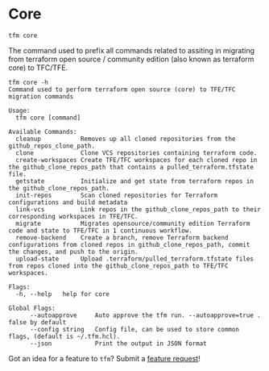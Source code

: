 # Core

`tfm core`

The command used to prefix all commands related to assiting in migrating from terraform open source / community edition (also known as terraform core) to TFC/TFE.

```stdout
tfm core -h
Command used to perform terraform open source (core) to TFE/TFC migration commands

Usage:
  tfm core [command]

Available Commands:
  cleanup           Removes up all cloned repositories from the github_repos_clone_path.
  clone             Clone VCS repositories containing terraform code.
  create-workspaces Create TFE/TFC workspaces for each cloned repo in the github_clone_repos_path that contains a pulled_terraform.tfstate file.
  getstate          Initialize and get state from terraform repos in the github_clone_repos_path.
  init-repos        Scan cloned repositories for Terraform configurations and build metadata
  link-vcs          Link repos in the github_clone_repos_path to their corresponding workspaces in TFE/TFC.
  migrate           Migrates opensource/community edition Terraform code and state to TFE/TFC in 1 continuous workflow.
  remove-backend    Create a branch, remove Terraform backend configurations from cloned repos in github_clone_repos_path, commit the changes, and push to the origin.
  upload-state      Upload .terraform/pulled_terraform.tfstate files from repos cloned into the github_clone_repos_path to TFE/TFC workspaces.

Flags:
  -h, --help   help for core

Global Flags:
      --autoapprove     Auto approve the tfm run. --autoapprove=true . false by default
      --config string   Config file, can be used to store common flags, (default is ~/.tfm.hcl).
      --json            Print the output in JSON format
```


Got an idea for a feature to `tfm`? Submit a [feature request](https://github.com/hashicorp-services/tfm/issues/new?assignees=&labels=&template=feature_request.md&title=)! 